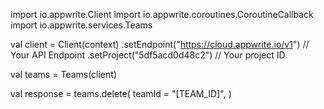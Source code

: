 import io.appwrite.Client
import io.appwrite.coroutines.CoroutineCallback
import io.appwrite.services.Teams

val client = Client(context)
    .setEndpoint("https://cloud.appwrite.io/v1") // Your API Endpoint
    .setProject("5df5acd0d48c2") // Your project ID

val teams = Teams(client)

val response = teams.delete(
    teamId = "[TEAM_ID]", 
)